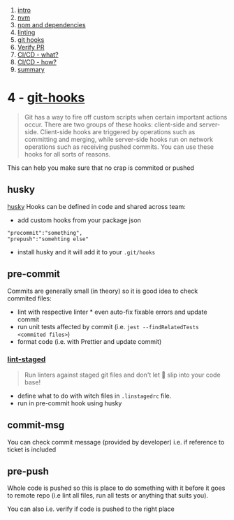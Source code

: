 1. [intro](0-intro.md)
1. [nvm](1-nvm-managing-node-versions.md)
1. [npm and dependencies](2-npm-and-dependencies.md)
1. [linting](3-npm-and-dependencies.md)
1. [git hooks](4-git-hooks.md)
1. [Verify PR](5-verify-pr.md)
1. [CI/CD - what?](6-ci-part-1-what.md)
1. [CI/CD - how?](7-ci-part-2-how.md)
1. [summary](8-summary.md)

# 4 - [git-hooks](https://git-scm.com/book/en/v2/Customizing-Git-Git-Hooks)

> Git has a way to fire off custom scripts when certain important actions occur. There are two groups of these hooks: client-side and server-side. Client-side hooks are triggered by operations such as committing and merging, while server-side hooks run on network operations such as receiving pushed commits. You can use these hooks for all sorts of reasons.

This can help you make sure that no crap is commited or pushed

## husky

[husky](https://www.npmjs.com/package/husky)
Hooks can be defined in code and shared across team:

- add custom hooks from your package json

```
"precommit":"something",
"prepush":"somehting else"
```

- install husky and it will add it to your `.git/hooks`

## pre-commit

Commits are generally small (in theory) so it is good idea to check commited files:

- lint with respective linter \* even auto-fix fixable errors and update commit
- run unit tests affected by commit (i.e. `jest --findRelatedTests <commited files>`)
- format code (i.e. with Prettier and update commit)

### [lint-staged](https://www.npmjs.com/package/lint-staged)

> Run linters against staged git files and don't let 💩 slip into your code base!

- define what to do with witch files in `.linstagedrc` file.
- run in pre-commit hook using husky

## commit-msg

You can check commit message (provided by developer) i.e. if reference to ticket is included

## pre-push

Whole code is pushed so this is place to do something with it before it goes to remote repo (i.e lint all files, run all tests or anything that suits you).

You can also i.e. verify if code is pushed to the right place
